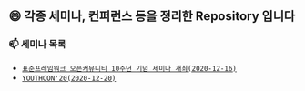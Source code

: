 ## :smile: 각종 세미나, 컨퍼런스 등을 정리한 Repository 입니다


### 📫 세미나 목록
  - [`표준프레임워크 오픈커뮤니티 10주년 기념 세미나 개최(2020-12-16)`]
  - [`YOUTHCON'20(2020-12-20)`]
  
  
  
  
  
  [`표준프레임워크 오픈커뮤니티 10주년 기념 세미나 개최(2020-12-16)`]: https://open.egovframe.org/oc/support/noticeItem.do?nttId=19936
  [`YOUTHCON'20(2020-12-20)`]: https://www.notion.so/YOUTHCON-20-b8a935551bf7453e93394d03f00e9840
